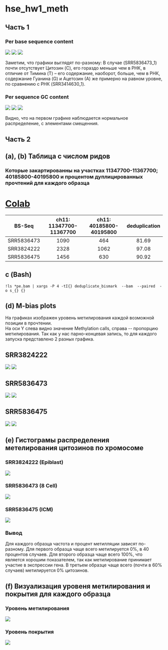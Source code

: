 # hse_hw1_meth

## Часть 1
### Per base sequence content

![](https://github.com/NikitaGubanov0/hse_hw1_meth/blob/main/image/Pbsc%2073_1.png)
![](https://github.com/NikitaGubanov0/hse_hw1_meth/blob/main/image/Pbsc%2073_2.png)
![](https://github.com/NikitaGubanov0/hse_hw1_meth/blob/main/image/Pbsc%20old.png)

Заметим, что графики выглядят по-разному: 
В  случае (SRR5836473_1) почти отсутствует Цитозин (C),  его гораздо меньше чем в РНК, в отличие от Тимина (T) – его содержание, наоборот, больше, чем в РНК, cодержание Гуанина (G) и Ацетозин (А) же примерно на равном уровне, по сравнению с РНК (SRR3414630_1).

### Per sequence GC content

![](https://github.com/NikitaGubanov0/hse_hw1_meth/blob/main/image/PsGCc%2073_1.png)
![](https://github.com/NikitaGubanov0/hse_hw1_meth/blob/main/image/PsGCc%2073_2.png)
![](https://github.com/NikitaGubanov0/hse_hw1_meth/blob/main/image/PbGCc%20old.png)

Видно, что на первом графике наблюдается нормальное распределение, с элементами смещенния.

## Часть 2


## (a), (b) Таблица с числом ридов
### Которые закартированны на участках 11347700-11367700; 40185800-40195800 и процентом дуплицированных прочтений для каждого образца

# [Colab](https://colab.research.google.com/drive/1D5meH77a5aq3I9EfYKwNjglxfTfjAnye#scrollTo=RQAK_lggxsXi)


| BS-Seq | ch11: 11347700-11367700 | ch11: 40185800-40195800 | deduplication |
|:------:|:-----------------------:|:-----------------------:|:-------------:|
| SRR5836473 | 1090 | 464 | 81.69 |
| SRR3824222 | 2328 |	1062|	97.08 |
| SRR5836475 | 1456 | 630 | 90.92 |


## с (Bash)
```
!ls *pe.bam | xargs -P 4 -tI{} deduplicate_bismark  --bam  --paired  -o s_{} {}
```

## (d) M-bias plots
На графиках изображен уровень метилирования каждой возможной позиции в прочтении.  
На оси Y слева видно значение Methylation calls, справа -- пропорцию метилирования. Так как у нас парно-концевая запись, то для каждого запуска представлено 2 разных графика.

## SRR3824222

![](https://github.com/NikitaGubanov0/hse_hw1_meth/blob/main/image/Bismark_M-bias%20Read_1_22.png)
![](https://github.com/NikitaGubanov0/hse_hw1_meth/blob/main/image/Bismark_M-bias%20Read_2_22.png)

## SRR5836473

![](https://github.com/NikitaGubanov0/hse_hw1_meth/blob/main/image/Bismark_M-bias%20Read_1_73.png)
![](https://github.com/NikitaGubanov0/hse_hw1_meth/blob/main/image/Bismark_M-bias%20Read_2_73.png)

## SRR5836475

![](https://github.com/NikitaGubanov0/hse_hw1_meth/blob/main/image/Bismark_M-bias%20Read_1_75.png)
![](https://github.com/NikitaGubanov0/hse_hw1_meth/blob/main/image/Bismark_M-bias%20Read_2_75.png)

## (e) Гистограмы распределения метелирования цитозинов по хромосоме
### SRR3824222 (Epiblast)

![](https://github.com/NikitaGubanov0/hse_hw1_meth/blob/main/image/Epiblast.png)

### SRR5836473 (8 Cell)

![](https://github.com/NikitaGubanov0/hse_hw1_meth/blob/main/image/8cell.png)

### SRR5836475 (ICM)

![](https://github.com/NikitaGubanov0/hse_hw1_meth/blob/main/image/ICM.png)

### Вывод 
Для каждого образца частота и процент метилляции зависят по-разному. Для первого образца чаще всего метилируется 0%,  в 40 процентов случаев. 
Для второго образца чаще всего 100%, что является хорошим показателем, так как метилирование принимает участие в экспрессии гена. 
В третьем образце чаще всего (почти в 60% случаев) метилируется 0% цитозинов.

## (f) Визуализация уровеня метилирования и покрытия для каждого образца

### Уровень метилирования

![](https://github.com/NikitaGubanov0/hse_hw1_meth/blob/main/image/plot_1.png)

### Уровень покрытия

![](https://github.com/NikitaGubanov0/hse_hw1_meth/blob/main/image/plot_2.png)
